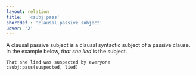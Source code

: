 ```yaml
---
layout: relation
title:  'csubj:pass'
shortdef : 'clausal passive subject'
udver: '2'
---
```


A clausal passive subject is a clausal syntactic subject of a passive
clause. In the example below, *that she lied* is the subject.

~~~ sdparse
That she lied was suspected by everyone
csubj:pass(suspected, lied)
~~~
<!-- Interlanguage links updated Po 11. listopadu 2024, 20:10:45 CET -->
